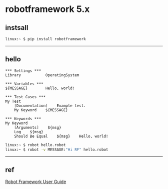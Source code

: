 # robotframework 5.x


## instsall

```bash
linux:~ $ pip install robotframework
```


---

## hello

```robot
*** Settings ***
Library           OperatingSystem

*** Variables ***
${MESSAGE}        Hello, world!

*** Test Cases ***
My Test
    [Documentation]    Example test.
    My Keyword    ${MESSAGE}

*** Keywords ***
My Keyword
    [Arguments]    ${msg}
    Log    ${msg}
    Should Be Equal    ${msg}    Hello, world!
```

```bash
linux:~ $ robot hello.robot
linux:~ $ robot -v MESSAGE:"Hi RF" hello.robot
```


---

## ref

[Robot Framework User Guide](https://robotframework.org/robotframework/latest/RobotFrameworkUserGuide.html)
